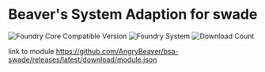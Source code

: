 # Beaver's System Adaption for swade
![Foundry Core Compatible Version](https://img.shields.io/endpoint?url=https%3A%2F%2Ffoundryshields.com%2Fversion%3Fstyle%3Dflat%26url%3Dhttps%3A%2F%2Fgithub.com%2FAngryBeaver%2Fbsa-swade%2Freleases%2Flatest%2Fdownload%2Fmodule.json)
![Foundry System](https://img.shields.io/endpoint?url=https%3A%2F%2Ffoundryshields.com%2Fsystem%3FnameType%3Draw%26showVersion%3D1%26style%3Dflat%26url%3Dhttps%3A%2F%2Fraw.githubusercontent.com%2FAngryBeaver%2Fbsa-swade%2Fmain%2Fmodule.json)
![Download Count](https://img.shields.io/github/downloads/AngryBeaver/bsa-swade/total?color=bright-green)

link to module
https://github.com/AngryBeaver/bsa-swade/releases/latest/download/module.json
